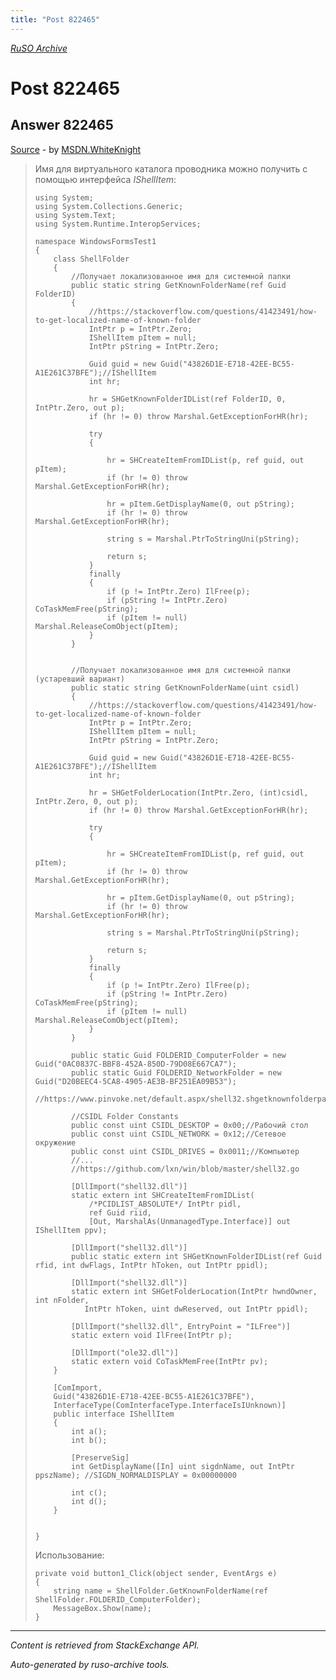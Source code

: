 ```yaml
---
title: "Post 822465"
---
```

<p><i><a href="https://github.com/MSDN-WhiteKnight/ruso-archive/">RuSO Archive</a></i></p>
<h1>Post 822465</h1>
<h2>Answer 822465</h2>
<p><a href="https://ru.stackoverflow.com/a/822465/">Source</a> - by <a href="https://ru.stackoverflow.com/users/240512/msdn-whiteknight">MSDN.WhiteKnight</a></p>
<blockquote>
<p>Имя для виртуального каталога проводника можно получить с помощью интерфейса <em>IShellItem</em>:</p>

<pre><code>using System;
using System.Collections.Generic;
using System.Text;
using System.Runtime.InteropServices;

namespace WindowsFormsTest1
{
    class ShellFolder
    {
        //Получает локализованное имя для системной папки
        public static string GetKnownFolderName(ref Guid FolderID)
        {
            //https://stackoverflow.com/questions/41423491/how-to-get-localized-name-of-known-folder
            IntPtr p = IntPtr.Zero;
            IShellItem pItem = null;
            IntPtr pString = IntPtr.Zero;

            Guid guid = new Guid("43826D1E-E718-42EE-BC55-A1E261C37BFE");//IShellItem
            int hr;    

            hr = SHGetKnownFolderIDList(ref FolderID, 0, IntPtr.Zero, out p);
            if (hr != 0) throw Marshal.GetExceptionForHR(hr);

            try
            {

                hr = SHCreateItemFromIDList(p, ref guid, out pItem);
                if (hr != 0) throw Marshal.GetExceptionForHR(hr);

                hr = pItem.GetDisplayName(0, out pString);
                if (hr != 0) throw Marshal.GetExceptionForHR(hr);

                string s = Marshal.PtrToStringUni(pString);

                return s;
            }
            finally
            {
                if (p != IntPtr.Zero) IlFree(p);
                if (pString != IntPtr.Zero) CoTaskMemFree(pString);
                if (pItem != null) Marshal.ReleaseComObject(pItem);
            }
        }


        //Получает локализованное имя для системной папки (устаревший вариант)       
        public static string GetKnownFolderName(uint csidl)
        {
            //https://stackoverflow.com/questions/41423491/how-to-get-localized-name-of-known-folder
            IntPtr p = IntPtr.Zero;
            IShellItem pItem = null;
            IntPtr pString = IntPtr.Zero;

            Guid guid = new Guid("43826D1E-E718-42EE-BC55-A1E261C37BFE");//IShellItem
            int hr;

            hr = SHGetFolderLocation(IntPtr.Zero, (int)csidl, IntPtr.Zero, 0, out p);
            if (hr != 0) throw Marshal.GetExceptionForHR(hr);

            try
            {

                hr = SHCreateItemFromIDList(p, ref guid, out pItem);
                if (hr != 0) throw Marshal.GetExceptionForHR(hr);

                hr = pItem.GetDisplayName(0, out pString);
                if (hr != 0) throw Marshal.GetExceptionForHR(hr);

                string s = Marshal.PtrToStringUni(pString);

                return s;
            }
            finally
            {
                if (p != IntPtr.Zero) IlFree(p);
                if (pString != IntPtr.Zero) CoTaskMemFree(pString);
                if (pItem != null) Marshal.ReleaseComObject(pItem);
            }
        }                

        public static Guid FOLDERID_ComputerFolder = new Guid("0AC0837C-BBF8-452A-850D-79D08E667CA7");
        public static Guid FOLDERID_NetworkFolder = new Guid("D20BEEC4-5CA8-4905-AE3B-BF251EA09B53");
        //https://www.pinvoke.net/default.aspx/shell32.shgetknownfolderpath

        //CSIDL Folder Constants
        public const uint CSIDL_DESKTOP = 0x00;//Рабочий стол
        public const uint CSIDL_NETWORK = 0x12;//Сетевое окружение
        public const uint CSIDL_DRIVES = 0x0011;//Компьютер
        //...
        //https://github.com/lxn/win/blob/master/shell32.go

        [DllImport("shell32.dll")]
        static extern int SHCreateItemFromIDList(
            /*PCIDLIST_ABSOLUTE*/ IntPtr pidl,
            ref Guid riid,
            [Out, MarshalAs(UnmanagedType.Interface)] out IShellItem ppv);

        [DllImport("shell32.dll")]
        public static extern int SHGetKnownFolderIDList(ref Guid rfid, int dwFlags, IntPtr hToken, out IntPtr ppidl);

        [DllImport("shell32.dll")]
        static extern int SHGetFolderLocation(IntPtr hwndOwner, int nFolder,
           IntPtr hToken, uint dwReserved, out IntPtr ppidl);

        [DllImport("shell32.dll", EntryPoint = "ILFree")]
        static extern void IlFree(IntPtr p);

        [DllImport("ole32.dll")]
        static extern void CoTaskMemFree(IntPtr pv);
    }

    [ComImport,
    Guid("43826D1E-E718-42EE-BC55-A1E261C37BFE"),
    InterfaceType(ComInterfaceType.InterfaceIsIUnknown)]
    public interface IShellItem
    {
        int a();
        int b();

        [PreserveSig]
        int GetDisplayName([In] uint sigdnName, out IntPtr ppszName); //SIGDN_NORMALDISPLAY = 0x00000000

        int c();
        int d();
    }


}
</code></pre>

<p>Использование:</p>

<pre><code>private void button1_Click(object sender, EventArgs e)
{
    string name = ShellFolder.GetKnownFolderName(ref ShellFolder.FOLDERID_ComputerFolder);
    MessageBox.Show(name);
}
</code></pre>

</blockquote>
<hr/>
<p><i>Content is retrieved from StackExchange API. </i></p>
<p><i>Auto-generated by ruso-archive tools. </i></p>
